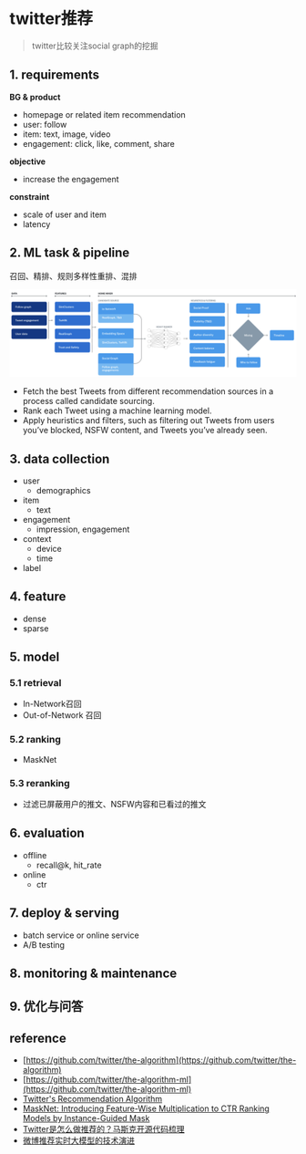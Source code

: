 # twitter推荐

> twitter比较关注social graph的挖掘


## 1. requirements
**BG & product**
- homepage or related item recommendation
- user: follow
- item: text, image, video
- engagement: click, like, comment, share

**objective**
- increase the engagement

**constraint**
- scale of user and item
- latency


## 2. ML task & pipeline

召回、精排、规则多样性重排、混排

![](../../.github/assets/03ml-twitter-reco.png)

- Fetch the best Tweets from different recommendation sources in a process called candidate sourcing.
- Rank each Tweet using a machine learning model.
- Apply heuristics and filters, such as filtering out Tweets from users you’ve blocked, NSFW content, and Tweets you’ve already seen.


## 3. data collection
- user
  - demographics
- item
  - text
- engagement
  - impression, engagement
- context
  - device
  - time
- label


## 4. feature
- dense
- sparse

## 5. model

### 5.1 retrieval

- In-Network召回
- Out-of-Network 召回


### 5.2 ranking

- MaskNet


### 5.3 reranking

- 过滤已屏蔽用户的推文、NSFW内容和已看过的推文


## 6. evaluation
- offline
  - recall@k, hit_rate
- online
  - ctr

## 7. deploy & serving
- batch service or online service
- A/B testing


## 8. monitoring & maintenance


## 9. 优化与问答


## reference
- [https://github.com/twitter/the-algorithm](https://github.com/twitter/the-algorithm)
- [https://github.com/twitter/the-algorithm-ml](https://github.com/twitter/the-algorithm-ml)
- [Twitter's Recommendation Algorithm](https://blog.twitter.com/engineering/en_us/topics/open-source/2023/twitter-recommendation-algorithm)
- [MaskNet: Introducing Feature-Wise Multiplication to CTR Ranking Models by Instance-Guided Mask](https://arxiv.org/pdf/2102.07619.pdf)
- [Twitter是怎么做推荐的？马斯克开源代码梳理](https://zhuanlan.zhihu.com/p/618667508) 
- [微博推荐实时大模型的技术演进](https://mp.weixin.qq.com/s/wRi0YJLpru5M1My0H2Ww0w)
